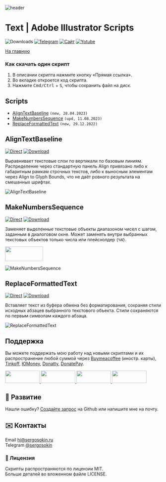 ![header](https://i.ibb.co/mF018gV/emblem.png)
# Text | Adobe Illustrator Scripts

![Downloads](https://img.shields.io/badge/Скачивания-25k-27CF7D.svg) [![Telegram](https://img.shields.io/badge/Telegram--канал-%40aiscripts-0088CC.svg)](https://t.me/aiscripts) [![Сайт](https://img.shields.io/badge/Сайт-ais.sergosoikn.ru-FF7548.svg)](https://ais.sergosokin.ru) [![Yotube](https://img.shields.io/badge/Youtube-%40SergOsokinArt-FF0000.svg)](https://www.youtube.com/c/SergOsokinArt/videos)

[На главную](../README.ru.md)

### Как скачать один скрипт
1. В описании скрипта нажмите кнопку «Прямая ссылка».
2. Во вкладке откроется код скрипта.
3. Нажмите <kbd>Cmd/Ctrl</kbd> + <kbd>S</kbd>, чтобы сохранить файл на диск.

## Scripts
* [AlignTextBaseline](https://github.com/creold/illustrator-scripts/blob/master/md/Text.ru.md#aligntextbaseline) `(new, 28.04.2023)`
* [MakeNumbersSequence](https://github.com/creold/illustrator-scripts/blob/master/md/Text.md#makenumberssequence) `(upd, 11.08.2023)`
* [ReplaceFormattedText](https://github.com/creold/illustrator-scripts/blob/master/md/Text.ru.md#replaceformattedtext) `(new, 29.12.2022)`

## AlignTextBaseline
[![Direct](https://img.shields.io/badge/Прямая%20ссылка-AlignTextBaseline.jsx-FF6900.svg)](https://rebrand.ly/algntxtbl) [![Download](https://img.shields.io/badge/Скачать%20все-Zip--архив-0088CC.svg)](https://bit.ly/2M0j95N)

Выравнивает текстовые слои по вертикали по базовым линиям. Распределение через стандартную панель Align привязано либо к габаритным рамкам строчных текстов, либо к выносным элементам через Align to Glyph Bounds, что не даёт ровного результата на смешанных шрифтах.

![AlignTextBaseline](https://i.ibb.co/SVbx89c/Align-Text-Baseline.gif)

## MakeNumbersSequence
[![Direct](https://img.shields.io/badge/Прямая%20ссылка-MakeNumbersSequence.jsx-FF6900.svg)](https://rebrand.ly/mknumseq) [![Download](https://img.shields.io/badge/Скачать%20все-Zip--архив-0088CC.svg)](https://bit.ly/2M0j95N)

Заменяет выделенные текстовые объекты диапазоном чисел с шагом, заданным в диалоговом окне. Может заменять внутри выбранных текстовых объектов только числа или плейсхолдер `{%N}`.

<a href="https://youtu.be/02SLTH26sMQ">
  <img width="122" height="47" src="https://i.ibb.co/fqdwXL6/youtube-badge.png">
</a>

![MakeNumbersSequence](https://i.ibb.co/VgqTcKw/Make-Numbers-Sequence.gif)

## ReplaceFormattedText
[![Direct](https://img.shields.io/badge/Прямая%20ссылка-ReplaceFormattedText.jsx-FF6900.svg)](https://rebrand.ly/rplcfmtdtxt) [![Download](https://img.shields.io/badge/Скачать%20все-Zip--архив-0088CC.svg)](https://bit.ly/2M0j95N)

Вставляет текст из буфера обмена без форматирования, сохраняя стили исходных абзацев выбранного текстового объекта. Стили сохраняются по первым символам каждого абзаца.

![ReplaceFormattedText](https://i.ibb.co/LQGmg1W/Replace-Formatted-Text.gif)

## Поддержка
Вы можете поддержать мою работу над новыми скриптами и их распространение любой суммой через [Buymeacoffee] (иностр. карты), [Tinkoff], [ЮMoney], [Donatty], [DonatePay].   

[Buymeacoffee]: https://www.buymeacoffee.com/osokin
[Tinkoff]: https://www.tinkoff.ru/rm/osokin.sergey127/SN67U9405/
[ЮMoney]: https://yoomoney.ru/to/410011149615582
[Donatty]: https://donatty.com/sergosokin
[DonatePay]: https://new.donatepay.ru/@osokin

<a href="https://www.buymeacoffee.com/osokin">
  <img width="111" height="40" src="https://i.ibb.co/0ssTJQ1/bmc-badge.png">
</a>

<a href="https://yoomoney.ru/to/410011149615582">
  <img width="111" height="40" src="https://i.ibb.co/wwrYWJ5/yoomoney-badge.png">
</a>

<a href="https://donatty.com/sergosokin">
  <img width="111" height="40" src="https://i.ibb.co/s61FGCn/donatty-badge.png">
</a>

<a href="https://new.donatepay.ru/@osokin">
  <img width="111" height="40" src="https://i.ibb.co/0KJ94ND/donatepay-badge.png">
</a>

## 🤝 Развитие

Нашли ошибку? [Создайте запрос](https://github.com/creold/illustrator-scripts/issues) на Github или напишите мне на почту.

## ✉️ Контакты
Email <hi@sergosokin.ru>  
Telegram [@sergosokin](https://t.me/sergosokin)

### 📝 Лицензия

Скрипты распространяются по лицензии MIT.   
Больше деталей во вложенном файле LICENSE.